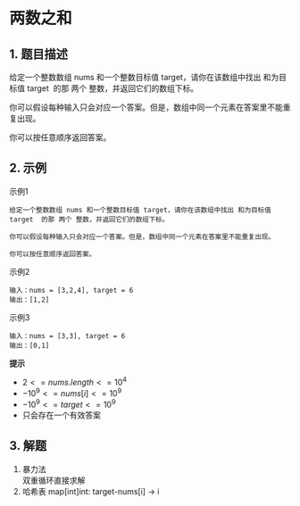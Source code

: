 # 两数之和

## 1. 题目描述
给定一个整数数组 nums 和一个整数目标值 target，请你在该数组中找出 和为目标值 target  的那 两个 整数，并返回它们的数组下标。

你可以假设每种输入只会对应一个答案。但是，数组中同一个元素在答案里不能重复出现。

你可以按任意顺序返回答案。

## 2. 示例
示例1
```
给定一个整数数组 nums 和一个整数目标值 target，请你在该数组中找出 和为目标值 target  的那 两个 整数，并返回它们的数组下标。

你可以假设每种输入只会对应一个答案。但是，数组中同一个元素在答案里不能重复出现。

你可以按任意顺序返回答案。
```

示例2
```
输入：nums = [3,2,4], target = 6
输出：[1,2]
```

示例3
```
输入：nums = [3,3], target = 6
输出：[0,1]
```

**提示**  
- $2 <= nums.length <= 10^4$
- $-10^9 <= nums[i] <= 10^9$
- $-10^9 <= target <= 10^9$
- 只会存在一个有效答案

## 3. 解题

1. 暴力法  
   双重循环直接求解
2. 哈希表
   map[int]int: target-nums[i] -> i